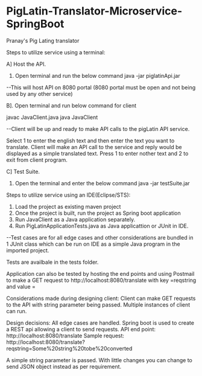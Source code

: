 # PigLatin-Translator-Microservice-SpringBoot




Pranay's Pig Lating translator

Steps to utilize service using a terminal:

A] Host the API.
1. Open terminal and run the below command 
java -jar piglatinApi.jar

--This will host API on 8080 portal (8080 portal must be open and not being used by any other service)

B]. Open terminal and run below command for client

javac JavaClient.java
java JavaClient

--Client will be up and ready to make API calls to the pigLatin API service.

Select 1 to enter the english text and then enter the text you want to translate.
Client will make an API call to the service and reply would be displayed as a simple translated text.
Press 1 to enter nother text and 2 to exit from client program.


C] Test Suite.
1. Open the terminal and enter the below command
java -jar testSuite.jar

 

Steps to utilize service using an IDE(Eclipse/STS):
1. Load the project as existing maven project
2. Once the project is built, run the project as Spring boot application
3. Run JavaClient as a Java application separately.
4. Run PigLatinApplicationTests.java as Java applicattion or JUnit in IDE.

--Test cases are for all edge cases and other considerations are bundled in 1 JUnit class which can be run on IDE as a simple Java program in the imported project.

Tests are availbale in the tests folder.


Application can also be tested by hosting the end points and using Postmail to make a GET request to
http://localhost:8080/translate
with key =reqstring
and value = <String to be translated>


Considerations made during designing client:
Client can make GET requests to the API with string parameter being passed.
Multiple instances of client can run.

Design decisions:
All edge cases are handled.
Spring boot is used to create a REST api allowing a client to send requests.
API end point:
http://localhost:8080/translate
Sample request:
http://localhost:8080/translate?reqstring=Some%20string%20tobe%20converted

A simple string parameter is passed. With little changes you can change to send JSON object instead as per requirement.
